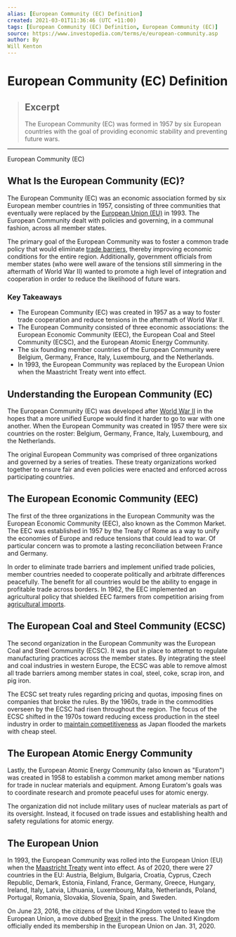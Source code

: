 ```yaml
---
alias: [European Community (EC) Definition]
created: 2021-03-01T11:36:46 (UTC +11:00)
tags: [European Community (EC) Definition, European Community (EC)]
source: https://www.investopedia.com/terms/e/european-community.asp
author: By
Will Kenton
---
```


# European Community (EC) Definition

> ## Excerpt
> The European Community (EC) was formed in 1957 by six European countries with the goal of providing economic stability and preventing future wars.

---

European Community (EC)
## What Is the European Community (EC)?

The European Community (EC) was an economic association formed by six European member countries in 1957, consisting of three communities that eventually were replaced by the [European Union (EU)](https://www.investopedia.com/terms/e/europeanunion.asp) in 1993. The European Community dealt with policies and governing, in a communal fashion, across all member states.

The primary goal of the European Community was to foster a common trade policy that would eliminate [trade barriers](https://www.investopedia.com/articles/economics/08/tariff-trade-barrier-basics.asp), thereby improving economic conditions for the entire region. Additionally, government officials from member states (who were well aware of the tensions still simmering in the aftermath of World War II) wanted to promote a high level of integration and cooperation in order to reduce the likelihood of future wars.

### Key Takeaways

-   The European Community (EC) was created in 1957 as a way to foster trade cooperation and reduce tensions in the aftermath of World War II.
-   The European Community consisted of three economic associations: the European Economic Community (EEC), the European Coal and Steel Community (ECSC), and the European Atomic Energy Community.
-   The six founding member countries of the European Community were Belgium, Germany, France, Italy, Luxembourg, and the Netherlands.
-   In 1993, the European Community was replaced by the European Union when the Maastricht Treaty went into effect.

## Understanding the European Community (EC)

The European Community (EC) was developed after [World War II](https://www.investopedia.com/articles/markets/022516/economic-conditions-helped-cause-world-war-ii.asp) in the hopes that a more unified Europe would find it harder to go to war with one another. When the European Community was created in 1957 there were six countries on the roster: Belgium, Germany, France, Italy, Luxembourg, and the Netherlands.

The original European Community was comprised of three organizations and governed by a series of treaties. These treaty organizations worked together to ensure fair and even policies were enacted and enforced across participating countries.

## The European Economic Community (EEC)

The first of the three organizations in the European Community was the European Economic Community (EEC), also known as the Common Market. The EEC was established in 1957 by the Treaty of Rome as a way to unify the economies of Europe and reduce tensions that could lead to war. Of particular concern was to promote a lasting reconciliation between France and Germany.

In order to eliminate trade barriers and implement unified trade policies, member countries needed to cooperate politically and arbitrate differences peacefully. The benefit for all countries would be the ability to engage in profitable trade across borders. In 1962, the EEC implemented an agricultural policy that shielded EEC farmers from competition arising from [agricultural imports](https://www.investopedia.com/terms/i/import.asp).

## The European Coal and Steel Community (ECSC)

The second organization in the European Community was the European Coal and Steel Community (ECSC). It was put in place to attempt to regulate manufacturing practices across the member states. By integrating the steel and coal industries in western Europe, the ECSC was able to remove almost all trade barriers among member states in coal, steel, coke, scrap iron, and pig iron.

The ECSC set treaty rules regarding pricing and quotas, imposing fines on companies that broke the rules. By the 1960s, trade in the commodities overseen by the ECSC had risen throughout the region. The focus of the ECSC shifted in the 1970s toward reducing excess production in the steel industry in order to [maintain competitiveness](https://www.investopedia.com/terms/c/competitive_advantage.asp) as Japan flooded the markets with cheap steel.

## The European Atomic Energy Community

Lastly, the European Atomic Energy Community (also known as "Euratom") was created in 1958 to establish a common market among member nations for trade in nuclear materials and equipment. Among Euratom's goals was to coordinate research and promote peaceful uses for atomic energy.

The organization did not include military uses of nuclear materials as part of its oversight. Instead, it focused on trade issues and establishing health and safety regulations for atomic energy.

## The European Union

In 1993, the European Community was rolled into the European Union (EU) when the [Maastricht Treaty](https://www.investopedia.com/terms/m/maastricht-treaty.asp) went into effect. As of 2020, there were 27 countries in the EU: Austria, Belgium, Bulgaria, Croatia, Cyprus, Czech Republic, Demark, Estonia, Finland, France, Germany, Greece, Hungary, Ireland, Italy, Latvia, Lithuania, Luxembourg, Malta, Netherlands, Poland, Portugal, Romania, Slovakia, Slovenia, Spain, and Sweden. 

On June 23, 2016, the citizens of the United Kingdom voted to leave the European Union, a move dubbed [Brexit](https://www.investopedia.com/terms/b/brexit.asp) in the press. The United Kingdom officially ended its membership in the European Union on Jan. 31, 2020.
